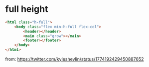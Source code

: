 # full height

```html
<html class="h-full">
    <body class="flex min-h-full flex-col">
        <header></header>
        <main class="grow"></main>
        <footer></footer>
    </body>
</html>
```

from: <https://twitter.com/kyleshevlin/status/1774192429450887652>
